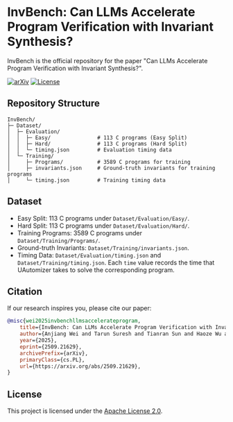 # InvBench: Can LLMs Accelerate Program Verification with Invariant Synthesis?

InvBench is the official repository for the paper "Can LLMs Accelerate Program Verification with Invariant Synthesis?". 

[![arXiv](https://img.shields.io/badge/arXiv-2509.21629-b31b1b.svg)](https://www.arxiv.org/abs/2509.21629) [![License](https://img.shields.io/badge/License-Apache%202.0-brightgreen.svg)](https://opensource.org/license/apache-2-0) 

## Repository Structure

```
InvBench/
├─ Dataset/
│  ├─ Evaluation/
│  │  ├─ Easy/               # 113 C programs (Easy Split)
│  │  ├─ Hard/               # 113 C programs (Hard Split)
│  │  └─ timing.json         # Evaluation timing data
│  └─ Training/
│     ├─ Programs/           # 3589 C programs for training
│     ├─ invariants.json     # Ground-truth invariants for training programs
│     └─ timing.json         # Training timing data
```

## Dataset

- Easy Split: 113 C programs under `Dataset/Evaluation/Easy/`.
- Hard Split: 113 C programs under `Dataset/Evaluation/Hard/`.
- Training Programs: 3589 C programs under `Dataset/Training/Programs/`.
- Ground-truth Invariants: `Dataset/Training/invariants.json`.
- Timing Data: `Dataset/Evaluation/timing.json` and `Dataset/Training/timing.json`. Each `time` value records the time that UAutomizer takes to solve the corresponding program.

## Citation

If our research inspires you, please cite our paper:

```bibtex
@misc{wei2025invbenchllmsaccelerateprogram,
    title={InvBench: Can LLMs Accelerate Program Verification with Invariant Synthesis?}, 
    author={Anjiang Wei and Tarun Suresh and Tianran Sun and Haoze Wu and Ke Wang and Alex Aiken},
    year={2025},
    eprint={2509.21629},
    archivePrefix={arXiv},
    primaryClass={cs.PL},
    url={https://arxiv.org/abs/2509.21629}, 
}
```

## License

This project is licensed under the [Apache License 2.0](https://opensource.org/license/apache-2-0). 
